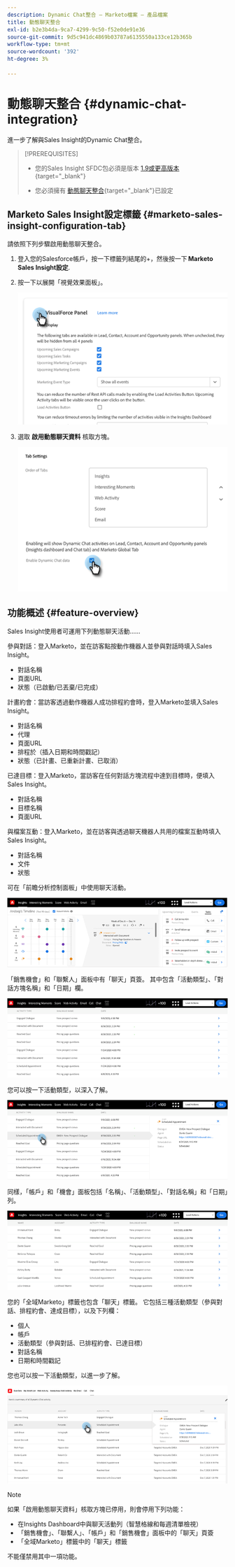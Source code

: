```yaml
---
description: Dynamic Chat整合 — Marketo檔案 — 產品檔案
title: 動態聊天整合
exl-id: b2e3b4da-9ca7-4299-9c50-f52e0de91e36
source-git-commit: 9d5c941dc4869b03787a6135550a133ce12b365b
workflow-type: tm+mt
source-wordcount: '392'
ht-degree: 3%

---
```


# 動態聊天整合 {#dynamic-chat-integration}

進一步了解與Sales Insight的Dynamic Chat整合。

>[!PREREQUISITES]
>
>* 您的Sales Insight SFDC包必須是版本 [1.9或更高版本](/help/marketo/product-docs/marketo-sales-insight/msi-for-salesforce/upgrading/upgrading-your-msi-package.md){target=&quot;_blank&quot;}
>
>* 您必須擁有 [動態聊天整合](/help/marketo/product-docs/demand-generation/dynamic-chat/dynamic-chat-overview.md){target=&quot;_blank&quot;}已設定


## Marketo Sales Insight設定標籤 {#marketo-sales-insight-configuration-tab}

請依照下列步驟啟用動態聊天整合。

1. 登入您的Salesforce帳戶，按一下標籤列結尾的+，然後按一下 **Marketo Sales Insight設定**.

1. 按一下以展開「視覺效果面板」。

   ![](assets/dynamic-chat-integration-1.png)

1. 選取 **啟用動態聊天資料** 核取方塊。

   ![](assets/dynamic-chat-integration-2.png)

## 功能概述 {#feature-overview}

Sales Insight使用者可運用下列動態聊天活動……

參與對話：登入Marketo，並在訪客點按動作機器人並參與對話時填入Sales Insight。

* 對話名稱
* 頁面URL
* 狀態（已啟動/已丟棄/已完成）

計畫約會：當訪客透過動作機器人成功排程約會時，登入Marketo並填入Sales Insight。

* 對話名稱
* 代理
* 頁面URL
* 排程於（插入日期和時間戳記）
* 狀態（已計畫、已重新計畫、已取消）

已達目標：登入Marketo，當訪客在任何對話方塊流程中達到目標時，便填入Sales Insight。

* 對話名稱
* 目標名稱
* 頁面URL

與檔案互動：登入Marketo，並在訪客與透過聊天機器人共用的檔案互動時填入Sales Insight。

* 對話名稱
* 文件
* 狀態

可在「前瞻分析控制面板」中使用聊天活動。

![](assets/dynamic-chat-integration-3.png)

「銷售機會」和「聯繫人」面板中有「聊天」頁簽。 其中包含「活動類型」、「對話方塊名稱」和「日期」欄。

![](assets/dynamic-chat-integration-4.png)

您可以按一下活動類型，以深入了解。

![](assets/dynamic-chat-integration-5.png)

同樣，「帳戶」和「機會」面板包括「名稱」、「活動類型」、「對話名稱」和「日期」列。

![](assets/dynamic-chat-integration-6.png)

您的「全域Marketo」標籤也包含「聊天」標籤。 它包括三種活動類型（參與對話、排程約會、達成目標），以及下列欄：

* 個人
* 帳戶
* 活動類型（參與對話、已排程約會、已達目標）
* 對話名稱
* 日期和時間戳記

您也可以按一下活動類型，以進一步了解。

![](assets/dynamic-chat-integration-7.png)

>[!NOTE]
>
>如果「啟用動態聊天資料」核取方塊已停用，則會停用下列功能：
>
>* 在Insights Dashboard中與聊天活動列（智慧格線和每週清單檢視）
>* 「銷售機會」、「聯繫人」、「帳戶」和「銷售機會」面板中的「聊天」頁簽
>* 「全域Marketo」標籤中的「聊天」標籤
>
>不能僅禁用其中一項功能。

